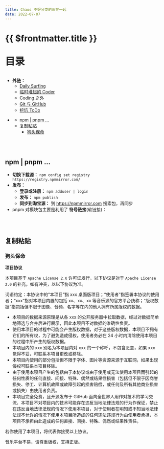 ```yaml
---
title: Chaos 不好分类的杂在一起
date: 2022-07-07
---
```


# {{ $frontmatter.title }}

<p style="font-size: 32px; font-weight: bold;">目录</p>

- **外链：**
  - [Daily Surfing](happenedWhat.md)
  - [临时堆起的 Coder](TempCoder.md)
  - [Coding 之外](not_JustCode.md)
  - [Git 与 GitHub](Git_GitHub.md)
  - [挖坑 ToDo](ToDo.md)

<!-- @import "[TOC]" {cmd="toc" depthFrom=1 depthTo=5 orderedList=false} -->

<!-- code_chunk_output -->

- [](#)
  - [npm | pnpm ...](#npm-pnpm)
  - [复制粘贴](#复制粘贴)
    - [狗头保命](#狗头保命)

<!-- /code_chunk_output -->

<br>
&emsp;

## npm | pnpm ...

- **切换下载源：** `npm config set registry https://registry.npmmirror.com/`
- **发布：**
  - **登录或注册：** `npm adduser | login`
  - **发布：** `npm publish`
  - **同步到淘宝源：** 到 https://npmmirror.com 搜索包，再同步
- pnpm 对模块包主要是利用了 **符号链接**(软链接)：

<br>
&emsp;

## 复制粘贴

### 狗头保命

**项目协议**

本项目基于 `Apache License 2.0` 许可证发行，以下协议是对于 `Apache License 2.0` 的补充，如有冲突，以以下协议为准。

词语约定：本协议中的“本项目”指 xxx 桌面版项目；“使用者”指签署本协议的使用者；“xxx”指对本项目内置的包括 xx、xx、xx 等音乐源的官方平台统称；“版权数据”指包括但不限于图像、音频、名字等在内的他人拥有所属版权的数据。

- 本项目的数据来源原理是从各 xxx 的公开服务器中拉取数据，经过对数据简单地筛选与合并后进行展示，因此本项目不对数据的准确性负责。
- 使用本项目的过程中可能会产生版权数据，对于这些版权数据，本项目不拥有它们的所有权，为了避免造成侵权，使用者务必在 24 小时内清除使用本项目的过程中所产生的版权数据。
- 本项目内的 xxx 别名为本项目内对 xxx 的一个称呼，不包含恶意，如果 xxx 觉得不妥，可联系本项目更改或移除。
- 本项目内使用的部分包括但不限于字体、图片等资源来源于互联网，如果出现侵权可联系本项目移除。
- 由于使用本项目产生的包括由于本协议或由于使用或无法使用本项目而引起的任何性质的任何直接、间接、特殊、偶然或结果性损害（包括但不限于因商誉损失、停工、计算机故障或故障引起的损害赔偿，或任何及所有其他商业损害或损失）由使用者负责。
- 本项目完全免费，且开源发布于 GitHub 面向全世界人用作对技术的学习交流，本项目不对项目内的技术可能存在违反当地法律法规的行为作保证，禁止在违反当地法律法规的情况下使用本项目，对于使用者在明知或不知当地法律法规不允许的情况下使用本项目所造成的任何违法违规行为由使用者承担，本项目不承担由此造成的任何直接、间接、特殊、偶然或结果性责任。

若你使用了本项目，将代表你接受以上协议。

音乐平台不易，请尊重版权，支持正版。

<br>
&emsp;
